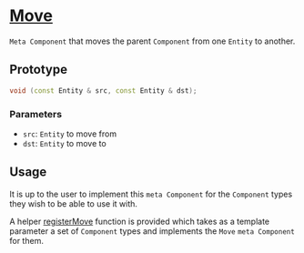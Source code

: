 # [Move](Move.hpp)

`Meta Component` that moves the parent `Component` from one `Entity` to another.

## Prototype

```cpp
void (const Entity & src, const Entity & dst);
```

### Parameters

* `src`: `Entity` to move from
* `dst`: `Entity` to move to

## Usage

It is up to the user to implement this `meta Component` for the `Component` types they wish to be able to use it with.

A helper [registerMove](../../helpers/meta/impl/registerMove.md) function is provided which takes as a template parameter a set of `Component` types and implements the `Move` `meta Component` for them.
